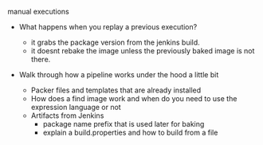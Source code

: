 

manual executions
- What happens when you replay a previous execution?
  - it grabs the package version from the jenkins build.
  - it doesnt rebake the image unless the previously baked image is not there.


- Walk through how a pipeline works under the hood a little bit
  - Packer files and templates that are already installed
  - How does a find image work and when do you need to use the expression language or not
  - Artifacts from Jenkins
    - package name prefix that is used later for baking
    - explain a build.properties and how to build from a file